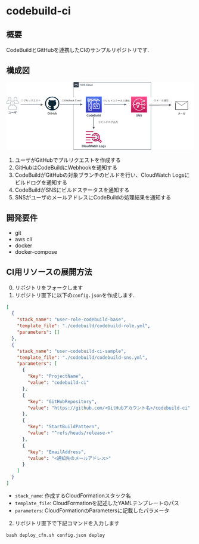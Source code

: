 # codebuild-ci
## 概要
CodeBuildとGitHubを連携したCIのサンプルリポジトリです.

## 構成図
![構成図](docs/architecture.png)
1. ユーザがGitHubでプルリクエストを作成する
2. GitHubはCodeBuildにWebhookを通知する
3. CodeBuildがGitHubの対象ブランチのビルドを行い、CloudWatch Logsにビルドログを通知する
4. CodeBuildがSNSにビルドステータスを通知する
5. SNSがユーザのメールアドレスにCodeBuildの処理結果を通知する

## 開発要件
- git
- aws cli
- docker
- docker-compose

## CI用リソースの展開方法
0. リポジトリをフォークします
1. リポジトリ直下に以下の```config.json```を作成します.
```json
[
  {
    "stack_name": "user-role-codebuild-base",
    "template_file": "./codebuild/codebuild-role.yml",
    "parameters": []
  },
  {
    "stack_name": "user-codebuild-ci-sample",
    "template_file": "./codebuild/codebuild-sns.yml",
    "parameters": [
      {
        "key": "ProjectName",
        "value": "codebuild-ci"
      },
      {
        "key": "GitHubRepository",
        "value": "https://github.com/<GitHubアカウント名>/codebuild-ci"
      },
      {
        "key": "StartBuildPattern",
        "value": "^refs/heads/release-+"
      },
      {
        "key": "EmailAddress",
        "value": "<通知先のメールアドレス>"
      }
    ]
  }
]
```
  - ```stack_name```: 作成するCloudFormationスタック名
  - ```template_file```: CloudFormationを記述したYAMLテンプレートのパス
  - ```parameters```: CloudFormationのParametersに記載したパラメータ
2. リポジトリ直下で下記コマンドを入力します
```
bash deploy_cfn.sh config.json deploy
```